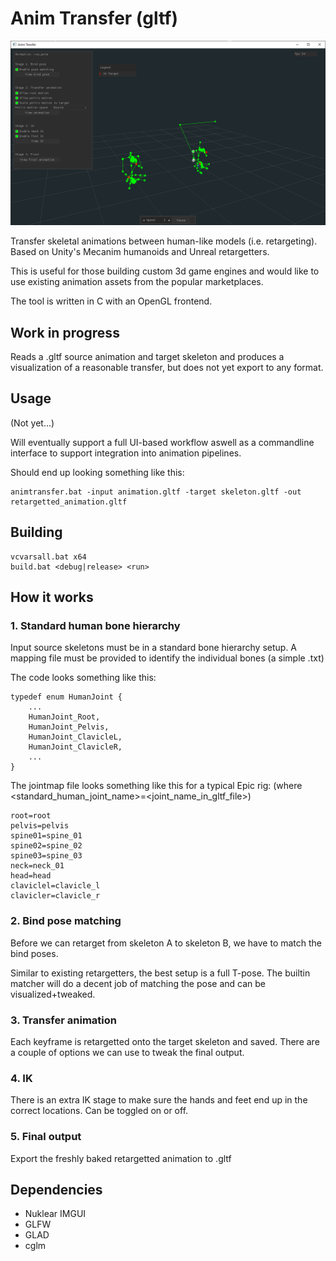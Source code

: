 # Anim Transfer (gltf)
![main](images/main.png)

Transfer skeletal animations between human-like models (i.e. retargeting). Based on Unity's Mecanim humanoids and Unreal retargetters.

This is useful for those building custom 3d game engines and would like to use existing animation assets from the popular marketplaces.

The tool is written in C with an OpenGL frontend.

## Work in progress
Reads a .gltf source animation and target skeleton and produces a visualization of a reasonable transfer, but does not yet export to any format.

## Usage
(Not yet...)

Will eventually support a full UI-based workflow aswell as a commandline interface to support integration into animation pipelines.

Should end up looking something like this:
```shell
animtransfer.bat -input animation.gltf -target skeleton.gltf -out retargetted_animation.gltf
```

## Building
```
vcvarsall.bat x64
build.bat <debug|release> <run>
```

## How it works
### 1. Standard human bone hierarchy
Input source skeletons must be in a standard bone hierarchy setup.
A mapping file must be provided to identify the individual bones (a simple .txt)

The code looks something like this:
```
typedef enum HumanJoint {
    ...
	HumanJoint_Root,
	HumanJoint_Pelvis,
	HumanJoint_ClavicleL,
	HumanJoint_ClavicleR,
	... 
}
```

The jointmap file looks something like this for a typical Epic rig:
(where <standard_human_joint_name>=<joint_name_in_gltf_file>)
```
root=root
pelvis=pelvis
spine01=spine_01
spine02=spine_02
spine03=spine_03
neck=neck_01
head=head
claviclel=clavicle_l
clavicler=clavicle_r
```

### 2. Bind pose matching
Before we can retarget from skeleton A to skeleton B, we have to match the bind poses.

Similar to existing retargetters, the best setup is a full T-pose. The builtin matcher will do a decent job of matching the pose
and can be visualized+tweaked.

### 3. Transfer animation
Each keyframe is retargetted onto the target skeleton and saved. There are a couple of options we can use to tweak the final output.

### 4. IK
There is an extra IK stage to make sure the hands and feet end up in the correct locations. Can be toggled on or off.

### 5. Final output
Export the freshly baked retargetted animation to .gltf

## Dependencies
- Nuklear IMGUI
- GLFW
- GLAD
- cglm